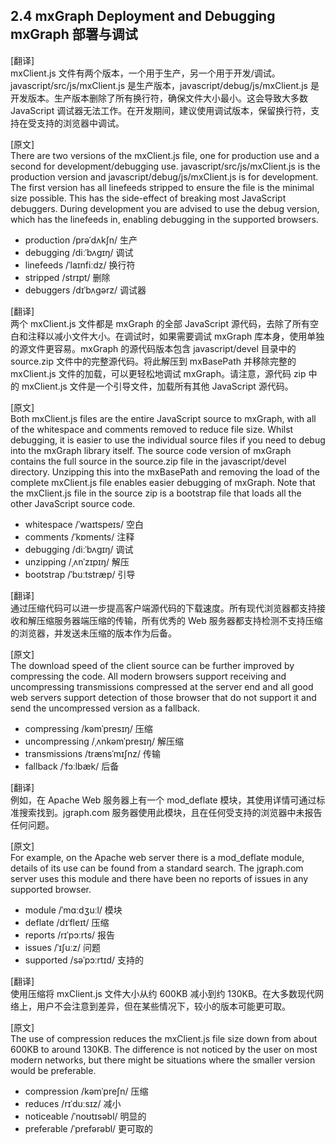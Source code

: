 ## 2.4 mxGraph Deployment and Debugging mxGraph 部署与调试

[翻译]  
mxClient.js 文件有两个版本，一个用于生产，另一个用于开发/调试。javascript/src/js/mxClient.js 是生产版本，javascript/debug/js/mxClient.js 是开发版本。生产版本删除了所有换行符，确保文件大小最小。这会导致大多数 JavaScript 调试器无法工作。在开发期间，建议使用调试版本，保留换行符，支持在受支持的浏览器中调试。

[原文]  
There are two versions of the mxClient.js file, one for production use and a second for development/debugging use. javascript/src/js/mxClient.js is the production version and javascript/debug/js/mxClient.js is for development. The first version has all linefeeds stripped to ensure the file is the minimal size possible. This has the side-effect of breaking most JavaScript debuggers. During development you are advised to use the debug version, which has the linefeeds in, enabling debugging in the supported browsers.

- production /prəˈdʌkʃn/ 生产
- debugging /diːˈbʌɡɪŋ/ 调试
- linefeeds /ˈlaɪnfiːdz/ 换行符
- stripped /strɪpt/ 删除
- debuggers /dɪˈbʌɡərz/ 调试器

[翻译]  
两个 mxClient.js 文件都是 mxGraph 的全部 JavaScript 源代码，去除了所有空白和注释以减小文件大小。在调试时，如果需要调试 mxGraph 库本身，使用单独的源文件更容易。mxGraph 的源代码版本包含 javascript/devel 目录中的 source.zip 文件中的完整源代码。将此解压到 mxBasePath 并移除完整的 mxClient.js 文件的加载，可以更轻松地调试 mxGraph。请注意，源代码 zip 中的 mxClient.js 文件是一个引导文件，加载所有其他 JavaScript 源代码。

[原文]  
Both mxClient.js files are the entire JavaScript source to mxGraph, with all of the whitespace and comments removed to reduce file size. Whilst debugging, it is easier to use the individual source files if you need to debug into the mxGraph library itself. The source code version of mxGraph contains the full source in the source.zip file in the javascript/devel directory. Unzipping this into the mxBasePath and removing the load of the complete mxClient.js file enables easier debugging of mxGraph. Note that the mxClient.js file in the source zip is a bootstrap file that loads all the other JavaScript source code.

- whitespace /ˈwaɪtspeɪs/ 空白
- comments /ˈkɒments/ 注释
- debugging /diːˈbʌɡɪŋ/ 调试
- unzipping /ˌʌnˈzɪpɪŋ/ 解压
- bootstrap /ˈbuːtstræp/ 引导

[翻译]  
通过压缩代码可以进一步提高客户端源代码的下载速度。所有现代浏览器都支持接收和解压缩服务器端压缩的传输，所有优秀的 Web 服务器都支持检测不支持压缩的浏览器，并发送未压缩的版本作为后备。

[原文]  
The download speed of the client source can be further improved by compressing the code. All modern browsers support receiving and uncompressing transmissions compressed at the server end and all good web servers support detection of those browser that do not support it and send the uncompressed version as a fallback.

- compressing /kəmˈpresɪŋ/ 压缩
- uncompressing /ˌʌnkəmˈpresɪŋ/ 解压缩
- transmissions /trænsˈmɪʃnz/ 传输
- fallback /ˈfɔːlbæk/ 后备

[翻译]  
例如，在 Apache Web 服务器上有一个 mod_deflate 模块，其使用详情可通过标准搜索找到。jgraph.com 服务器使用此模块，且在任何受支持的浏览器中未报告任何问题。

[原文]  
For example, on the Apache web server there is a mod_deflate module, details of its use can be found from a standard search. The jgraph.com server uses this module and there have been no reports of issues in any supported browser.

- module /ˈmɑːdʒuːl/ 模块
- deflate /dɪˈfleɪt/ 压缩
- reports /rɪˈpɔːrts/ 报告
- issues /ˈɪʃuːz/ 问题
- supported /səˈpɔːrtɪd/ 支持的

[翻译]  
使用压缩将 mxClient.js 文件大小从约 600KB 减小到约 130KB。在大多数现代网络上，用户不会注意到差异，但在某些情况下，较小的版本可能更可取。

[原文]  
The use of compression reduces the mxClient.js file size down from about 600KB to around 130KB. The difference is not noticed by the user on most modern networks, but there might be situations where the smaller version would be preferable.

- compression /kəmˈpreʃn/ 压缩
- reduces /rɪˈduːsɪz/ 减小
- noticeable /ˈnoʊtɪsəbl/ 明显的
- preferable /ˈprefərəbl/ 更可取的